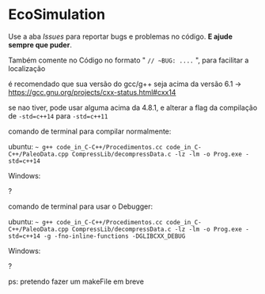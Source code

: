 # EcoSimulation

Use a aba _Issues_ para reportar bugs e problemas no código. **E ajude sempre que puder**.

Também comente no Código no formato " `// ~BUG: ....` ", para facilitar a localização

é recomendado que sua versão do gcc/g++ seja acima da versão 6.1
    -> https://gcc.gnu.org/projects/cxx-status.html#cxx14

se nao tiver, pode usar alguma acima da 4.8.1, e alterar a flag da compilação de
    `-std=c++14` para `-std=c++11`



comando de terminal para compilar normalmente:

ubuntu:
    `~ g++ code_in_C-C++/Procedimentos.cc code_in_C-C++/PaleoData.cpp CompressLib/decompressData.c -lz -lm -o Prog.exe -std=c++14`

Windows:

?

comando de terminal para usar o Debugger:

ubuntu:
    `~ g++ code_in_C-C++/Procedimentos.cc code_in_C-C++/PaleoData.cpp CompressLib/decompressData.c -lz -lm -o Prog.exe -std=c++14 -g -fno-inline-functions -DGLIBCXX_DEBUG`

Windows:

?


ps: pretendo fazer um makeFile em breve
